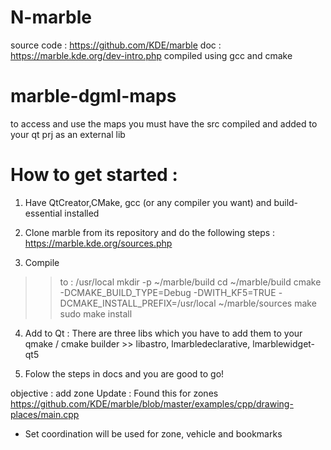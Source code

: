 # N-marble
source code : https://github.com/KDE/marble
doc : https://marble.kde.org/dev-intro.php
compiled using gcc and cmake

# marble-dgml-maps
to access and use the maps you must have the src compiled and added to your qt prj as an external lib

# How to get started :

1. Have QtCreator,CMake, gcc (or any compiler you want) and build-essential installed

2. Clone marble from its repository and do the following steps : https://marble.kde.org/sources.php

3. Compile

>> to : /usr/local
mkdir -p ~/marble/build
cd ~/marble/build
cmake -DCMAKE_BUILD_TYPE=Debug -DWITH_KF5=TRUE -DCMAKE_INSTALL_PREFIX=/usr/local ~/marble/sources
make
sudo make install

4. Add to Qt : There are three libs which you have to add them to your qmake / cmake builder >> libastro, lmarbledeclarative, lmarblewidget-qt5

5. Folow the steps in docs and you are good to go!

objective : add zone
Update : Found this for zones
https://github.com/KDE/marble/blob/master/examples/cpp/drawing-places/main.cpp

* Set coordination will be used for zone, vehicle and bookmarks
